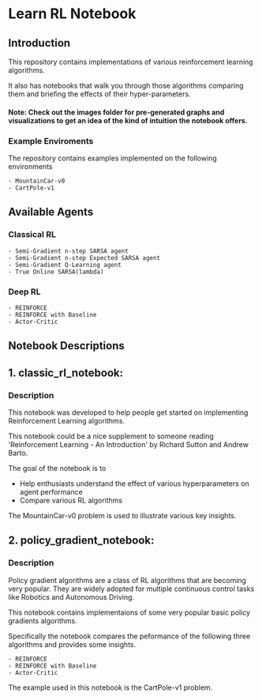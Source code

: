 # Learn RL Notebook

## Introduction
This repository contains implementations of various reinforcement learning algorithms.

It also has notebooks that walk you through those algorithms comparing them and briefing the effects of their hyper-parameters.

#### Note: Check out the images folder for pre-generated graphs and visualizations to get an idea of the kind of intuition the notebook offers.

### Example Enviroments
The repository contains examples implemented on the following environments

    - MountainCar-v0
    - CartPole-v1

## Available Agents

### Classical RL
    - Semi-Gradient n-step SARSA agent
    - Semi-Gradient n-step Expected SARSA agent
    - Semi-Gradient Q-Learning agent
    - True Online SARSA(lambda)

### Deep RL 
    - REINFORCE
    - REINFORCE with Baseline
    - Actor-Critic


## Notebook Descriptions

## 1. classic_rl_notebook:
### Description
This notebook was developed to help people get started on implementing Reinforcement Learning algorithms.

This notebook could be a nice supplement to someone reading 'Reinforcement Learning - An Introduction' by Richard Sutton and Andrew Barto.

The goal of the notebook is to

- Help enthusiasts understand the effect of various hyperparameters on agent performance
- Compare various RL algorithms

The MountainCar-v0 problem is used to illustrate various key insights.


## 2. policy_gradient_notebook:
### Description

Policy gradient algorithms are a class of RL algorithms that are becoming very popular. They are widely adopted for multiple continuous control tasks like Robotics and Autonomous Driving.

This notebook contains implementaions of some very popular basic policy gradients algorithms.

Specifically the notebook compares the peformance of the following three algorithms and provides some insights.

    - REINFORCE
    - REINFORCE with Baseline
    - Actor-Critic

The example used in this notebook is the CartPole-v1 problem.